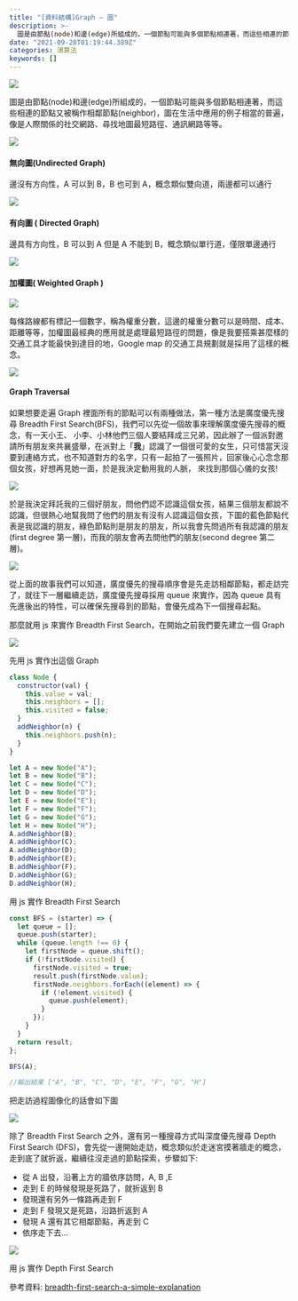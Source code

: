```yaml
---
title: "[資料結構]Graph — 圖"
description: >-
  圖是由節點(node)和邊(edge)所組成的，一個節點可能與多個節點相連著，而這些相連的節點又被稱作相鄰節點(neighbor)，圖在生活中應用的例子相當的普遍，像是人際關係的社交網路、尋找地圖最短路徑、通訊網路等等。
date: "2021-09-28T01:19:44.389Z"
categories: 演算法
keywords: []
---
```


![](/img/1__kOmvdZJ35agKUYoWtsoq6A.jpeg)

圖是由節點(node)和邊(edge)所組成的，一個節點可能與多個節點相連著，而這些相連的節點又被稱作相鄰節點(neighbor)，圖在生活中應用的例子相當的普遍，像是人際關係的社交網路、尋找地圖最短路徑、通訊網路等等。

![](/img/1__JvRjPbj1SI76AxfQYEuY6Q.png)

#### 無向圖(Undirected Graph)

邊沒有方向性，A 可以到 B，B 也可到 A，概念類似雙向道，兩邊都可以通行

![](/img/1__RKYSeKEHhFnMWOWJqN__aFA.png)

#### 有向圖 ( Directed Graph)

邊具有方向性，B 可以到 A 但是 A 不能到 B，概念類似單行道，僅限單邊通行

![](/img/1__8izhklv3EGcozJbbr8fucw.png)

#### 加權圖( Weighted Graph )

![](/img/1____xl6nTRpC8uPk8dcT0yC1A.png)

每條路線都有標記一個數字，稱為權重分數，這邊的權重分數可以是時間、成本、距離等等，加權圖最經典的應用就是處理最短路徑的問題，像是我要搭乘甚麼樣的交通工具才能最快到達目的地，Google map 的交通工具規劃就是採用了這樣的概念。

![](/img/1__AyF7CwOJs2vHr9SgFrpv__A.png)

#### Graph Traversal

如果想要走遍 Graph 裡面所有的節點可以有兩種做法，第一種方法是廣度優先搜尋 Breadth First Search(BFS)，我們可以先從一個故事來理解廣度優先搜尋的概念，有一天小王、 小李、小林他們三個人要結拜成三兄弟，因此辦了一個派對邀請所有朋友來共襄盛舉，在派對上「**我**」認識了一個很可愛的女生，只可惜當天沒要到連絡方式，也不知道對方的名字，只有一起拍了一張照片，回家後心心念念那個女孩，好想再見她一面，於是我決定動用我的人脈， 來找到那個心儀的女孩!

![](/img/1__Mvn__ThtIQs4BMJp3j7hHYQ.png)

於是我決定拜託我的三個好朋友，問他們認不認識這個女孩，結果三個朋友都說不認識，但很熱心地幫我問了他們的朋友有沒有人認識這個女孩，下圖的藍色節點代表是我認識的朋友，綠色節點則是朋友的朋友，所以我會先問過所有我認識的朋友(first degree 第一層)，而我的朋友會再去問他們的朋友(second degree 第二層)。

![](/img/1__KX1dbDjx36ltETtj4nezvQ.png)

從上面的故事我們可以知道，廣度優先的搜尋順序會是先走訪相鄰節點，都走訪完了，就往下一層繼續走訪，廣度優先搜尋採用 queue 來實作，因為 queue 具有先進後出的特性，可以確保先搜尋到的節點，會優先成為下一個搜尋起點。

那麼就用 js 來實作 Breadth First Search，在開始之前我們要先建立一個 Graph

![](/img/1__5ZjbFRRFmBeJCZrXkxNSyA.png)

先用 js 實作出這個 Graph

```javascript
class Node {
  constructor(val) {
    this.value = val;
    this.neighbors = [];
    this.visited = false;
  }
  addNeighbor(n) {
    this.neighbors.push(n);
  }
}

let A = new Node("A");
let B = new Node("B");
let C = new Node("C");
let D = new Node("D");
let E = new Node("E");
let F = new Node("F");
let G = new Node("G");
let H = new Node("H");
A.addNeighbor(B);
A.addNeighbor(C);
A.addNeighbor(D);
B.addNeighbor(E);
B.addNeighbor(F);
D.addNeighbor(G);
D.addNeighbor(H);
```

用 js 實作 Breadth First Search

```javascript
const BFS = (starter) => {
  let queue = [];
  queue.push(starter);
  while (queue.length !== 0) {
    let firstNode = queue.shift();
    if (!firstNode.visited) {
      firstNode.visited = true;
      result.push(firstNode.value);
      firstNode.neighbors.forEach((element) => {
        if (!element.visited) {
          queue.push(element);
        }
      });
    }
  }
  return result;
};

BFS(A);

//輸出結果 ["A", "B", "C", "D", "E", "F", "G", "H"]
```

把走訪過程圖像化的話會如下圖

![](/img/1__CDpI4AI4BTBIraX3hoPfhg.png)

除了 Breadth First Search 之外，還有另一種搜尋方式叫深度優先搜尋 Depth First Search (DFS)，會先從一邊開始走訪，概念類似於走迷宮摸著牆走的概念，走到底了就折返，繼續往沒走過的節點探索，步驟如下:

- 從 A 出發，沿著上方的牆依序訪問，A, B ,E
- 走到 E 的時候發現是死路了，就折返到 B
- 發現還有另外一條路再走到 F
- 走到 F 發現又是死路，沿路折返到 A
- 發現 A 還有其它相鄰節點，再走到 C
- 依序走下去…

![](/img/1__XYeLDcbbFJ5fxHjr5IweEA.png)

用 js 實作 Depth First Search

參考資料: [breadth-first-search-a-simple-explanation](https://medium.com/geekculture/breadth-first-search-a-simple-explanation-d7c323960d35)
